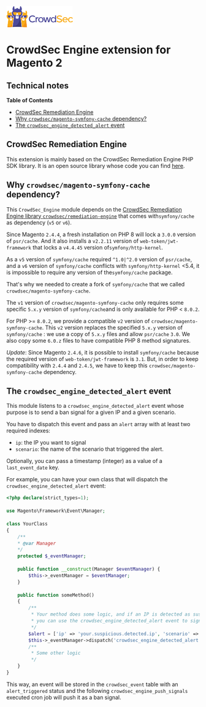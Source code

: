 ![CrowdSec Logo](images/logo_crowdsec.png)

# CrowdSec Engine extension for Magento 2

## Technical notes

<!-- START doctoc generated TOC please keep comment here to allow auto update -->
<!-- DON'T EDIT THIS SECTION, INSTEAD RE-RUN doctoc TO UPDATE -->
**Table of Contents**

- [CrowdSec Remediation Engine](#crowdsec-remediation-engine)
- [Why `crowdsec/magento-symfony-cache` dependency?](#why-crowdsecmagento-symfony-cache-dependency)
- [The `crowdsec_engine_detected_alert` event](#the-crowdsec_engine_detected_alert-event)

<!-- END doctoc generated TOC please keep comment here to allow auto update -->


## CrowdSec Remediation Engine

This extension is mainly based on the CrowdSec Remediation Engine PHP SDK library. It is an open source library whose 
code you can find [here](https://github.com/crowdsecurity/php-remediation-engine).


## Why `crowdsec/magento-symfony-cache` dependency?

This `CrowdSec_Engine` module depends on the [CrowdSec Remediation Engine library `crowdsec/remediation-engine`](https://github.com/crowdsecurity/php-remediation-engine) that comes with`symfony/cache` as dependency (`v5` or `v6`).

Since Magento `2.4.4`, a fresh installation on PHP 8 will lock a `3.0.0` version of `psr/cache`. And it also installs a `v2.2.11` version of `web-token/jwt-framework` that locks a `v4.4.45` version of`symfony/http-kernel`.


As a `v5` version of `symfony/cache` required `^1.0|^2.0` version of `psr/cache`, and a `v6` version of `symfony/cache` conflicts with `symfony/http-kernel` <5.4, it is impossible to require any version of the`symfony/cache` package.

That's why we needed to create a fork of `symfony/cache` that we called `crowdsec/magento-symfony-cache`.

The `v1` version of `crowdsec/magento-symfony-cache` only requires some specific `5.x.y` version of `symfony/cache`and is only available for PHP < `8.0.2`.

For PHP >= `8.0.2`, we provide a compatible `v2` version of `crowdsec/magento-symfony-cache`.
This `v2` version replaces the specified `5.x.y` version of `symfony/cache` : we use a copy of `5.x.y` files and allow `psr/cache` `3.0`. We also copy some `6.0.z` files to have compatible PHP 8 method signatures.

_Update_: Since Magento `2.4.6`, it is possible to install `symfony/cache` because the required version of 
`web-token/jwt-framework` is `3.1`. But, in order to keep compatibility with `2.4.4` and `2.4.5`, we have to 
keep this `crowdsec/magento-symfony-cache` dependency.


## The `crowdsec_engine_detected_alert` event

This module listens to a `crowdsec_engine_detected_alert` event whose purpose is to send a ban signal for a given IP 
and a given scenario.

You have to dispatch this event and pass an `alert` array with at least two required indexes:

- `ip`: the IP you want to signal
- `scenario`: the name of the scenario that triggered the alert.

Optionally, you can pass a timestamp (integer) as a value  of a `last_event_date` key.

For example, you can have your own class that will dispatch the `crowdsec_engine_detected_alert` event:

```php
<?php declare(strict_types=1);

use Magento\Framework\Event\Manager;

class YourClass
{
    /**
    * @var Manager
    */
    protected $_eventManager;

    public function __construct(Manager $eventManager) {
        $this->_eventManager = $eventManager;
    }

    public function someMethod()
    {
        /**
         * Your method does some logic, and if an IP is detected as suspicious,
         * you can use the crowdsec_engine_detected_alert event to signal it.
         */
        $alert = ['ip' => 'your.suspicious.detected.ip', 'scenario' => 'your/scenario_name'];
        $this->_eventManager->dispatch('crowdsec_engine_detected_alert', ['alert' => $alert]);
        /**
         * Some other logic
         */
    }
}

```
This way, an event will be stored in the `crowdsec_event` table with an `alert_triggered` status and the following `crowdsec_engine_push_signals` executed cron job will push it as a ban signal.
